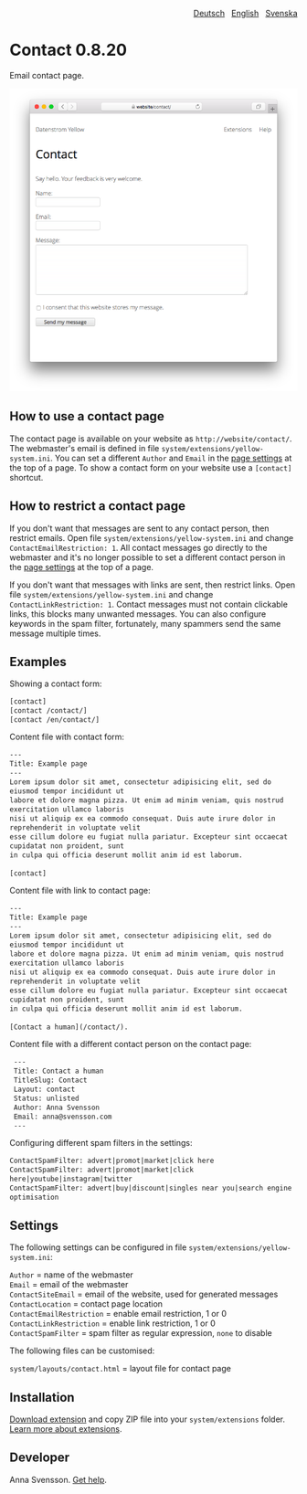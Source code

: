 <p align="right"><a href="README-de.md">Deutsch</a> &nbsp; <a href="README.md">English</a> &nbsp; <a href="README-sv.md">Svenska</a></p>

# Contact 0.8.20

Email contact page.

<p align="center"><img src="contact-screenshot.png?raw=true" alt="Screenshot"></p>

## How to use a contact page

The contact page is available on your website as `http://website/contact/`. The webmaster's email is defined in file `system/extensions/yellow-system.ini`. You can set a different `Author` and `Email` in the [page settings](https://github.com/annaesvensson/yellow-core#settings-page) at the top of a page. To show a contact form on your website use a `[contact]` shortcut.

## How to restrict a contact page

If you don't want that messages are sent to any contact person, then restrict emails. Open file `system/extensions/yellow-system.ini` and change `ContactEmailRestriction: 1`. All contact messages go directly to the webmaster and it's no longer possible to set a different contact person in the [page settings](https://github.com/annaesvensson/yellow-core#settings-page) at the top of a page.

If you don't want that messages with links are sent, then restrict links. Open file `system/extensions/yellow-system.ini` and change `ContactLinkRestriction: 1`. Contact messages must not contain clickable links, this blocks many unwanted messages. You can also configure keywords in the spam filter, fortunately, many spammers send the same message multiple times.

## Examples

Showing a contact form:

    [contact]
    [contact /contact/]
    [contact /en/contact/]

Content file with contact form:

    ---
    Title: Example page
    ---
    Lorem ipsum dolor sit amet, consectetur adipisicing elit, sed do eiusmod tempor incididunt ut 
    labore et dolore magna pizza. Ut enim ad minim veniam, quis nostrud exercitation ullamco laboris 
    nisi ut aliquip ex ea commodo consequat. Duis aute irure dolor in reprehenderit in voluptate velit 
    esse cillum dolore eu fugiat nulla pariatur. Excepteur sint occaecat cupidatat non proident, sunt 
    in culpa qui officia deserunt mollit anim id est laborum.

    [contact]

Content file with link to contact page:

    ---
    Title: Example page
    ---
    Lorem ipsum dolor sit amet, consectetur adipisicing elit, sed do eiusmod tempor incididunt ut 
    labore et dolore magna pizza. Ut enim ad minim veniam, quis nostrud exercitation ullamco laboris 
    nisi ut aliquip ex ea commodo consequat. Duis aute irure dolor in reprehenderit in voluptate velit 
    esse cillum dolore eu fugiat nulla pariatur. Excepteur sint occaecat cupidatat non proident, sunt 
    in culpa qui officia deserunt mollit anim id est laborum.

    [Contact a human](/contact/).

Content file with a different contact person on the contact page:

     ---
     Title: Contact a human
     TitleSlug: Contact
     Layout: contact
     Status: unlisted
     Author: Anna Svensson
     Email: anna@svensson.com
     ---

Configuring different spam filters in the settings:

    ContactSpamFilter: advert|promot|market|click here
    ContactSpamFilter: advert|promot|market|click here|youtube|instagram|twitter
    ContactSpamFilter: advert|buy|discount|singles near you|search engine optimisation

## Settings

The following settings can be configured in file `system/extensions/yellow-system.ini`:

`Author` = name of the webmaster  
`Email` = email of the webmaster  
`ContactSiteEmail` = email of the website, used for generated messages  
`ContactLocation` = contact page location  
`ContactEmailRestriction` = enable email restriction, 1 or 0  
`ContactLinkRestriction` = enable link restriction, 1 or 0  
`ContactSpamFilter` = spam filter as regular expression, `none` to disable  

The following files can be customised:

`system/layouts/contact.html` = layout file for contact page  

## Installation

[Download extension](https://github.com/annaesvensson/yellow-contact/archive/main.zip) and copy ZIP file into your `system/extensions` folder. [Learn more about extensions](https://github.com/annaesvensson/yellow-update).

## Developer

Anna Svensson. [Get help](https://datenstrom.se/yellow/help/).

